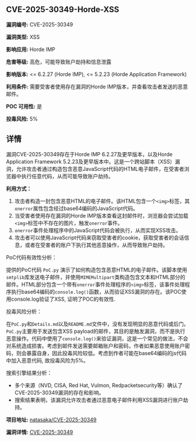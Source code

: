 ## CVE-2025-30349-Horde-XSS

**漏洞编号:** CVE-2025-30349

**漏洞类型:** XSS

**影响应用:** Horde IMP

**危害等级:** 高危，可能导致账户劫持和信息泄露

**影响版本:** <= 6.2.27 (Horde IMP), <= 5.2.23 (Horde Application Framework)

**利用条件:** 需要受害者使用存在漏洞的Horde IMP版本，并查看攻击者发送的恶意邮件。

**POC 可用性:** 是

**投毒风险:** 5%

## 详情

漏洞CVE-2025-30349存在于Horde IMP 6.2.27及更早版本，以及Horde Application Framework 5.2.23及更早版本中。这是一个跨站脚本（XSS）漏洞，允许攻击者通过构造包含恶意JavaScript代码的HTML电子邮件，在受害者浏览器中执行任意代码，从而可能导致账户劫持。

**利用方式：**

1.  攻击者构造一封包含恶意HTML的电子邮件。该HTML包含一个`<img>`标签，其`onerror`属性包含经过base64编码的JavaScript代码。
2.  当受害者使用存在漏洞的Horde IMP版本查看这封邮件时，浏览器会尝试加载`<img>`标签中不存在的图片，触发`onerror`事件。
3.  `onerror`事件处理程序中的JavaScript代码会被执行，从而实现XSS攻击。
4.  攻击者可以使用JavaScript代码来窃取受害者的cookie，获取受害者的会话信息，或者在受害者的账户下执行其他恶意操作，从而导致账户劫持。

PoC代码有效性分析：

提供的PoC代码 `PoC.py` 演示了如何构造包含恶意HTML的电子邮件。该脚本使用`smtplib`库发送电子邮件，并使用`MIMEMultipart`类构造包含文本和HTML部分的邮件。HTML部分包含一个带有`onerror`事件处理程序的`<img>`标签，该事件处理程序执行base64编码的`console.log()`函数，从而验证XSS漏洞的存在。该POC使用console.log验证了XSS, 证明了POC的有效性.

投毒风险分析：

在`PoC.py`和`Details.md`以及`README.md`文件中，没有发现明显的恶意代码或后门。`PoC.py`主要用于发送包含XSS payload的邮件，其目的是触发漏洞，而不是执行恶意操作。代码中使用了`console.log()`来验证漏洞，这是一个常见的做法，不会对系统造成损害。考虑到邮件发送需要邮箱账户和密码，作者如果恶意使用账户密码，则会暴露自身，因此投毒风险较低。考虑到作者可能在base64编码的js代码中加入恶意代码, 故投毒风险为5%。

搜索引擎结果分析：

*   多个来源（NVD, CISA, Red Hat, Vulmon, Redpacketsecurity等）确认了CVE-2025-30349漏洞的存在和影响。
*   搜索结果表明，该漏洞允许攻击者通过恶意电子邮件利用XSS漏洞进行账户劫持。


**项目地址:** [natasaka/CVE-2025-30349](https://github.com/natasaka/CVE-2025-30349)

**漏洞详情:** [CVE-2025-30349](https://nvd.nist.gov/vuln/detail/CVE-2025-30349)